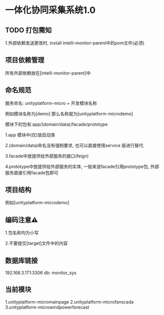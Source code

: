# 一体化协同采集系统1.0

## TODO 打包需知
1.外部依赖发送更改时, install intelli-monitor-parent中的pom文件(必须)


## 项目依赖管理
所有外部依赖放在[intelli-monitor-parent]中

## 命名规范
服务命名: unityplatform-micro + 开发模块名称

例如模块名称为[demo]
那么名称就为[unityplatform-microdemo]

模块下的包有:app/(domain/data)/facade/prototype

1.app 模块中(仅)放启动类

2.(domain/data)命名没有强制要求, 也可以直接使用service
层进行替代.

3.facade中放提供给外部服务的接口(feign)

4.prototype中放提供给外部服务的实体,
一般来说facade引用prototype包,
外部服务直接引用facade包即可



## 项目结构
例如[unityplatform-microdemo]


## 编码注意⚠️
1.包名称均为小写

2.不要提交[target]文件中的内容


## 数据库链接
192.168.3.171:3306
db: monitor_sys

## 当前模块
1.unityplatform-micromainpage
2.unityplatform-microfanscada
3.unityplatform-microwindpowerforecast
